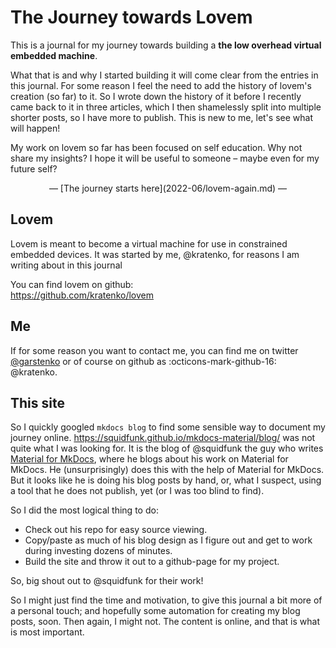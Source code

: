 # The Journey towards Lovem
This is a journal for my journey towards building 
a **the low overhead virtual embedded machine**.

What that is and why I started building it will come clear from the entries in this journal.
For some reason I feel the need to add the history of lovem's creation (so far) to it. 
So I wrote down the history of it before I recently came back to it in three articles, 
which I then shamelessly split into multiple shorter posts, so I have more to publish.
This is new to me, let's see what will happen!

My work on lovem so far has been focused on self education. Why not share my insights?
I hope it will be useful to someone &ndash; maybe even for my future self?

<center>&mdash; [The journey starts here](2022-06/lovem-again.md) &mdash;</center>

## Lovem
Lovem is meant to become a virtual machine for use in constrained embedded devices. 
It was started by me, @kratenko, for reasons I am writing about in this journal

You can find lovem on github: <br>
https://github.com/kratenko/lovem

## Me
If for some reason you want to contact me, you can find me on 
twitter [@garstenko][garstenko] or of course on github as :octicons-mark-github-16: @kratenko.

[garstenko]: https://twitter.com/garstenko

## This site
So I quickly googled `mkdocs blog` to find some sensible way to document my journey online. 
https://squidfunk.github.io/mkdocs-material/blog/ was not quite what I was looking for. 
It is the blog of @squidfunk the guy who writes [Material for MkDocs][material], where he 
blogs about his work on Material for MkDocs. He (unsurprisingly) does this with the help of 
Material for MkDocs. But it looks like he is doing his blog posts by hand, or, what I 
suspect, using a tool that he does not publish, yet (or I was too blind to find).

So I did the most logical thing to do:

 * Check out his repo for easy source viewing.
 * Copy/paste as much of his blog design as I figure out and get to work during investing dozens 
   of minutes.
 * Build the site and throw it out to a github-page for my project.

So, big shout out to @squidfunk for their work!

So I might just find the time and motivation, to give this journal a bit more of a personal touch;
and hopefully some automation for creating my blog posts, soon. Then again, I might not. 
The content is online, and that is what is most important.

[material]: https://squidfunk.github.io/mkdocs-material/